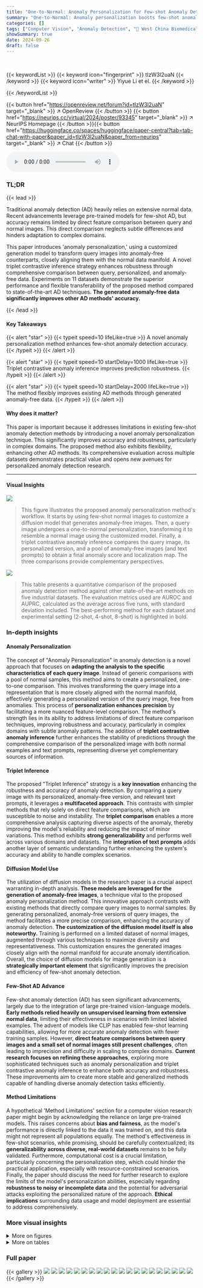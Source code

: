 ```yaml
---
title: "One-to-Normal: Anomaly Personalization for Few-shot Anomaly Detection"
summary: "One-to-Normal: Anomaly personalization boosts few-shot anomaly detection accuracy by transforming query images to match normal data, enabling precise, robust comparisons and flexible integration with ..."
categories: []
tags: ["Computer Vision", "Anomaly Detection", "🏢 West China Biomedical Big Data Center, West China Hospital, Sichuan University",]
showSummary: true
date: 2024-09-26
draft: false
---
```


<br>

{{< keywordList >}}
{{< keyword icon="fingerprint" >}} tIzW3l2uaN {{< /keyword >}}
{{< keyword icon="writer" >}} Yiyue Li et el. {{< /keyword >}}
 
{{< /keywordList >}}

{{< button href="https://openreview.net/forum?id=tIzW3l2uaN" target="_blank" >}}
↗ OpenReview
{{< /button >}}
{{< button href="https://neurips.cc/virtual/2024/poster/93345" target="_blank" >}}
↗ NeurIPS Homepage
{{< /button >}}{{< button href="https://huggingface.co/spaces/huggingface/paper-central?tab=tab-chat-with-paper&paper_id=tIzW3l2uaN&paper_from=neurips" target="_blank" >}}
↗ Chat
{{< /button >}}



<audio controls>
    <source src="https://ai-paper-reviewer.com/tIzW3l2uaN/podcast.wav" type="audio/wav">
    Your browser does not support the audio element.
</audio>


### TL;DR


{{< lead >}}

Traditional anomaly detection (AD) heavily relies on extensive normal data.  Recent advancements leverage pre-trained models for few-shot AD, but accuracy remains limited by direct feature comparison between query and normal images. This direct comparison neglects subtle differences and hinders adaptation to complex domains.

This paper introduces 'anomaly personalization,' using a customized generation model to transform query images into anomaly-free counterparts, closely aligning them with the normal data manifold.  A novel triplet contrastive inference strategy enhances robustness through comprehensive comparison between query, personalized, and anomaly-free data. Experiments on 11 datasets demonstrate the superior performance and flexible transferability of the proposed method compared to state-of-the-art AD techniques. **The generated anomaly-free data significantly improves other AD methods' accuracy.**

{{< /lead >}}


#### Key Takeaways

{{< alert "star" >}}
{{< typeit speed=10 lifeLike=true >}} A novel anomaly personalization method enhances few-shot anomaly detection accuracy. {{< /typeit >}}
{{< /alert >}}

{{< alert "star" >}}
{{< typeit speed=10 startDelay=1000 lifeLike=true >}} Triplet contrastive anomaly inference improves prediction robustness. {{< /typeit >}}
{{< /alert >}}

{{< alert "star" >}}
{{< typeit speed=10 startDelay=2000 lifeLike=true >}} The method flexibly improves existing AD methods through generated anomaly-free data. {{< /typeit >}}
{{< /alert >}}

#### Why does it matter?
This paper is important because it addresses limitations in existing few-shot anomaly detection methods by introducing a novel anomaly personalization technique.  This significantly improves accuracy and robustness, particularly in complex domains. The proposed method also exhibits flexibility, enhancing other AD methods.  Its comprehensive evaluation across multiple datasets demonstrates practical value and opens new avenues for personalized anomaly detection research.

------
#### Visual Insights



![](https://ai-paper-reviewer.com/tIzW3l2uaN/figures_2_1.jpg)

> This figure illustrates the proposed anomaly personalization method's workflow. It starts by using few-shot normal images to customize a diffusion model that generates anomaly-free images.  Then, a query image undergoes a one-to-normal personalization, transforming it to resemble a normal image using the customized model. Finally, a triplet contrastive anomaly inference compares the query image, its personalized version, and a pool of anomaly-free images (and text prompts) to obtain a final anomaly score and localization map.  The three comparisons provide complementary perspectives. 





![](https://ai-paper-reviewer.com/tIzW3l2uaN/tables_6_1.jpg)

> This table presents a quantitative comparison of the proposed anomaly detection method against other state-of-the-art methods on five industrial datasets.  The evaluation metrics used are AUROC and AUPRC, calculated as the average across five runs, with standard deviation included. The best-performing method for each dataset and experimental setting (2-shot, 4-shot, 8-shot) is highlighted in bold.





### In-depth insights


#### Anomaly Personalization
The concept of "Anomaly Personalization" in anomaly detection is a novel approach that focuses on **adapting the analysis to the specific characteristics of each query image**.  Instead of generic comparisons with a pool of normal samples, this method aims to create a personalized, one-to-one comparison. This involves transforming the query image into a representation that is more closely aligned with the normal manifold, effectively generating a personalized version of the query image, free from anomalies. This process of **personalization enhances precision** by facilitating a more nuanced feature-level comparison.  The method's strength lies in its ability to address limitations of direct feature comparison techniques, improving robustness and accuracy, particularly in complex domains with subtle anomaly patterns. The addition of **triplet contrastive anomaly inference** further enhances the stability of predictions through the comprehensive comparison of the personalized image with both normal examples and text prompts, representing diverse yet complementary sources of information.

#### Triplet Inference
The proposed "Triplet Inference" strategy is a **key innovation** enhancing the robustness and accuracy of anomaly detection.  By comparing a query image with its personalized, anomaly-free version, and relevant text prompts, it leverages a **multifaceted approach**. This contrasts with simpler methods that rely solely on direct feature comparisons, which are susceptible to noise and instability.  The **triplet comparison** enables a more comprehensive analysis capturing diverse aspects of the anomaly, thereby improving the model's reliability and reducing the impact of minor variations. This method exhibits **strong generalizability** and performs well across various domains and datasets. The **integration of text prompts** adds another layer of semantic understanding further enhancing the system's accuracy and ability to handle complex scenarios.

#### Diffusion Model Use
The utilization of diffusion models in the research paper is a crucial aspect warranting in-depth analysis.  **These models are leveraged for the generation of anomaly-free images**, a technique vital to the proposed anomaly personalization method. This innovative approach contrasts with existing methods that directly compare query images to normal samples. By generating personalized, anomaly-free versions of query images, the method facilitates a more precise comparison, enhancing the accuracy of anomaly detection.  **The customization of the diffusion model itself is also noteworthy.**  Training is performed on a limited dataset of normal images, augmented through various techniques to maximize diversity and representativeness. This customization ensures the generated images closely align with the normal manifold for accurate anomaly identification. Overall, the choice of diffusion models for image generation is a **strategically important element** that significantly improves the precision and efficiency of few-shot anomaly detection.

#### Few-Shot AD Advance
Few-shot anomaly detection (AD) has seen significant advancements, largely due to the integration of large pre-trained vision-language models.  **Early methods relied heavily on unsupervised learning from extensive normal data**, limiting their effectiveness in scenarios with limited labeled examples.  The advent of models like CLIP has enabled few-shot learning capabilities, allowing for more accurate anomaly detection with fewer training samples.  However, **direct feature comparisons between query images and a small set of normal images still present challenges**, often leading to imprecision and difficulty in scaling to complex domains.  **Current research focuses on refining these approaches**, exploring more sophisticated techniques such as anomaly personalization and triplet contrastive anomaly inference to enhance both accuracy and robustness.  These improvements aim to create more stable and generalized methods capable of handling diverse anomaly detection tasks efficiently.

#### Method Limitations
A hypothetical 'Method Limitations' section for a computer vision research paper might begin by acknowledging the reliance on large pre-trained models.  This raises concerns about **bias and fairness**, as the model's performance is directly linked to the data it was trained on, and this data might not represent all populations equally.  The method's effectiveness in few-shot scenarios, while promising, should be carefully contextualized; its **generalizability across diverse, real-world datasets** remains to be fully validated.  Furthermore, computational cost is a crucial limitation, particularly concerning the personalization step, which could hinder the practical application, especially with resource-constrained scenarios.  Finally, the paper should discuss the need for further research to explore the limits of the model's personalization abilities, especially regarding **robustness to noisy or incomplete data** and the potential for adversarial attacks exploiting the personalized nature of the approach.  **Ethical implications** surrounding data usage and model deployment are essential to address comprehensively.


### More visual insights

<details>
<summary>More on figures
</summary>


![](https://ai-paper-reviewer.com/tIzW3l2uaN/figures_6_1.jpg)

> This figure visualizes the results of pixel-level anomaly localization using the proposed method. It presents a comparison between abnormal images and the anomaly localization maps generated by the model. The results are shown for multiple datasets spanning diverse domains, including industrial and medical imagery. Each pair of images shows an abnormal image (left) alongside the corresponding heatmap generated by the model highlighting the detected anomalies (right). The heatmaps effectively pinpoint the locations of abnormalities within the images.


![](https://ai-paper-reviewer.com/tIzW3l2uaN/figures_7_1.jpg)

> This figure shows examples of anomaly personalization in three different domains. Each row represents a different dataset and shows three images for each sample: the original normal image, a query image with anomalies (red box), and the personalized image generated by the proposed method. The figure demonstrates that the model successfully transforms the query image into a personalized version that is more similar to the normal distribution, reducing the impact of anomalies while preserving the original image characteristics.


![](https://ai-paper-reviewer.com/tIzW3l2uaN/figures_8_1.jpg)

> This figure illustrates the proposed anomaly personalization approach for few-shot anomaly detection.  It starts with customizing an anomaly-free diffusion model using few-shot normal images.  The query image undergoes a one-to-one personalization transformation, aligning it with the normal manifold. A triplet contrastive anomaly inference then integrates comparisons of the query image, its personalized version, anomaly-free samples, and text prompts to generate a final anomaly score. The three inference processes (SN, SP, Stext) represent different comparison aspects.


![](https://ai-paper-reviewer.com/tIzW3l2uaN/figures_13_1.jpg)

> This figure displays the pixel-level anomaly localization results of the proposed method on various datasets. It visually demonstrates the model's ability to accurately pinpoint anomalous regions within images from diverse domains, highlighting its effectiveness in identifying subtle defects or irregularities.  The figure is organized to show the original image with anomalies, the ground truth for the anomalies, and the results generated by the proposed method, allowing for a direct comparison of performance.


![](https://ai-paper-reviewer.com/tIzW3l2uaN/figures_13_2.jpg)

> This figure illustrates the proposed anomaly personalization method which consists of three stages: 1) customizing an anomaly-free diffusion model using few-shot normal images; 2) performing one-to-normal personalization of the query image using the customized model to obtain a personalized image that aligns closely with the normal manifold; and 3) employing a triplet contrastive anomaly inference strategy to synthesize predictions from diverse perspectives (one-to-one personalized comparison, anomaly-free sample comparison, and text prompt comparison) for the final anomaly score. The figure highlights the flow of the process and the components involved in each stage.


![](https://ai-paper-reviewer.com/tIzW3l2uaN/figures_14_1.jpg)

> This figure illustrates the proposed anomaly personalization method.  It shows how few-shot normal images are used to train a customized anomaly-free diffusion model. This model then personalizes a query image, transforming it to align with the normal manifold. Finally, a triplet contrastive anomaly inference method combines results from comparing the query image, its personalized version, and a pool of anomaly-free samples, along with prompt information, to arrive at a final anomaly score.


![](https://ai-paper-reviewer.com/tIzW3l2uaN/figures_14_2.jpg)

> This figure illustrates the three main stages of the proposed anomaly detection method: 1) An anomaly-free diffusion model is customized using few-shot normal images.  2) One-to-normal personalization transforms the query image into a normal-like version. 3) A triplet contrastive anomaly inference compares the query image, its personalized version, and anomaly-free samples with text prompts, combining their scores for the final anomaly prediction.


![](https://ai-paper-reviewer.com/tIzW3l2uaN/figures_14_3.jpg)

> This figure illustrates the three main steps of the proposed anomaly personalization method: 1) Customizing an anomaly-free diffusion model using few-shot normal images. 2) Performing one-to-normal personalization of the query image to align it with the normal manifold. 3) Utilizing a triplet contrastive anomaly inference strategy that incorporates comparisons between the query image, personalized image, and anomaly-free samples to generate the final anomaly score.


![](https://ai-paper-reviewer.com/tIzW3l2uaN/figures_14_4.jpg)

> This figure shows the overall architecture of the proposed anomaly personalization method. It consists of three main stages: 1) anomaly-free customized model generation using few-shot normal images, 2) one-to-normal personalization of the query image using the generated model, and 3) triplet contrastive anomaly inference by comparing the personalized image with anomaly-free samples and text prompts. The final anomaly score is obtained by integrating the results from these three comparisons.


![](https://ai-paper-reviewer.com/tIzW3l2uaN/figures_15_1.jpg)

> This figure illustrates the proposed anomaly personalization method, which consists of three main stages: 1) customizing an anomaly-free diffusion model using few-shot normal images; 2) performing one-to-normal personalization of the query image to align it with the normal manifold; and 3) employing a triplet contrastive anomaly inference strategy to obtain the final anomaly score by integrating results from one-to-one personalized comparison, anomaly-free sample comparison, and text prompt comparison.


![](https://ai-paper-reviewer.com/tIzW3l2uaN/figures_15_2.jpg)

> This figure illustrates the three main steps of the proposed anomaly detection method. First, an anomaly-free diffusion model is customized using few-shot normal images.  Second, a query image is personalized by transforming it towards the normal manifold using this model. Finally, a triplet contrastive anomaly inference strategy combines anomaly scores from three sources: the personalized image, anomaly-free samples, and text prompts, generating the final anomaly score.


![](https://ai-paper-reviewer.com/tIzW3l2uaN/figures_15_3.jpg)

> This figure shows the results of pixel-level anomaly localization using the proposed method on various datasets.  It visually demonstrates the accuracy of the model in identifying anomalous regions within different types of images (industrial, medical, and semantic). Each row presents a series of images: the original image on the top row and the resulting anomaly map generated by the method on the bottom row. The anomaly maps highlight the detected anomalies with varying intensities, providing a visual representation of the model's performance in localizing anomalies within the images. The comparison allows for a visual assessment of the algorithm's effectiveness in various scenarios.


![](https://ai-paper-reviewer.com/tIzW3l2uaN/figures_15_4.jpg)

> This figure visualizes the pixel-level anomaly localization results of the proposed method on several datasets. It demonstrates the effectiveness of the method in identifying and highlighting anomalous regions within images from various domains. The top row shows the original images containing anomalies, while the bottom row displays the anomaly maps generated by the proposed method, showcasing its ability to accurately pinpoint the location of anomalies.


![](https://ai-paper-reviewer.com/tIzW3l2uaN/figures_16_1.jpg)

> This figure visualizes the process of anomaly personalization. It shows three columns of images: normal image, query image (with anomalies highlighted by red boxes), and personalized images. Each column consists of multiple examples to illustrate how the model transforms the query images into their corresponding normal-like images. The red boxes are used to locate the anomalies, helping readers to see how the method works on different image types. 


</details>




<details>
<summary>More on tables
</summary>


![](https://ai-paper-reviewer.com/tIzW3l2uaN/tables_7_1.jpg)
> This table presents a quantitative comparison of the proposed anomaly detection method against several other methods on four medical image datasets.  The evaluation metrics used are AUROC and AUPRC, and the results are averaged over five runs, with the best-performing method in each comparison highlighted in bold. The datasets used cover three different imaging modalities (CT, MRI, OCT) and various few-shot scenarios (2-shot, 4-shot, 8-shot).

![](https://ai-paper-reviewer.com/tIzW3l2uaN/tables_7_2.jpg)
> This table presents a quantitative comparison of the proposed anomaly detection method against several other methods across five industrial datasets.  The metrics used are AUROC and AUPRC, calculated as averages across five runs for each method and dataset combination. Results are presented for 2-shot, 4-shot, and 8-shot settings, indicating the number of normal samples used for each evaluation.

![](https://ai-paper-reviewer.com/tIzW3l2uaN/tables_9_1.jpg)
> This table presents a quantitative comparison of the proposed anomaly detection method against several other methods on five industrial datasets.  The evaluation metrics used are AUROC and AUPRC, both calculated as averages across five runs. The best performing method for each dataset and shot setting (2-shot, 4-shot, 8-shot) is highlighted in bold.

![](https://ai-paper-reviewer.com/tIzW3l2uaN/tables_9_2.jpg)
> This table presents the results of an ablation study on the impact of using different text prompts in the one-to-normal personalization stage of the proposed anomaly detection method.  It shows the AUROC scores across 11 datasets, categorized into industrial, medical and semantic domains, achieved with and without refined text prompts in the 8-shot setting.  The goal is to evaluate the effectiveness of the carefully designed text prompts in improving the accuracy of the personalization step and the overall performance of the model.

</details>




### Full paper

{{< gallery >}}
<img src="https://ai-paper-reviewer.com/tIzW3l2uaN/1.png" class="grid-w50 md:grid-w33 xl:grid-w25" />
<img src="https://ai-paper-reviewer.com/tIzW3l2uaN/2.png" class="grid-w50 md:grid-w33 xl:grid-w25" />
<img src="https://ai-paper-reviewer.com/tIzW3l2uaN/3.png" class="grid-w50 md:grid-w33 xl:grid-w25" />
<img src="https://ai-paper-reviewer.com/tIzW3l2uaN/4.png" class="grid-w50 md:grid-w33 xl:grid-w25" />
<img src="https://ai-paper-reviewer.com/tIzW3l2uaN/5.png" class="grid-w50 md:grid-w33 xl:grid-w25" />
<img src="https://ai-paper-reviewer.com/tIzW3l2uaN/6.png" class="grid-w50 md:grid-w33 xl:grid-w25" />
<img src="https://ai-paper-reviewer.com/tIzW3l2uaN/7.png" class="grid-w50 md:grid-w33 xl:grid-w25" />
<img src="https://ai-paper-reviewer.com/tIzW3l2uaN/8.png" class="grid-w50 md:grid-w33 xl:grid-w25" />
<img src="https://ai-paper-reviewer.com/tIzW3l2uaN/9.png" class="grid-w50 md:grid-w33 xl:grid-w25" />
<img src="https://ai-paper-reviewer.com/tIzW3l2uaN/10.png" class="grid-w50 md:grid-w33 xl:grid-w25" />
<img src="https://ai-paper-reviewer.com/tIzW3l2uaN/11.png" class="grid-w50 md:grid-w33 xl:grid-w25" />
<img src="https://ai-paper-reviewer.com/tIzW3l2uaN/12.png" class="grid-w50 md:grid-w33 xl:grid-w25" />
<img src="https://ai-paper-reviewer.com/tIzW3l2uaN/13.png" class="grid-w50 md:grid-w33 xl:grid-w25" />
<img src="https://ai-paper-reviewer.com/tIzW3l2uaN/14.png" class="grid-w50 md:grid-w33 xl:grid-w25" />
<img src="https://ai-paper-reviewer.com/tIzW3l2uaN/15.png" class="grid-w50 md:grid-w33 xl:grid-w25" />
<img src="https://ai-paper-reviewer.com/tIzW3l2uaN/16.png" class="grid-w50 md:grid-w33 xl:grid-w25" />
<img src="https://ai-paper-reviewer.com/tIzW3l2uaN/17.png" class="grid-w50 md:grid-w33 xl:grid-w25" />
<img src="https://ai-paper-reviewer.com/tIzW3l2uaN/18.png" class="grid-w50 md:grid-w33 xl:grid-w25" />
<img src="https://ai-paper-reviewer.com/tIzW3l2uaN/19.png" class="grid-w50 md:grid-w33 xl:grid-w25" />
<img src="https://ai-paper-reviewer.com/tIzW3l2uaN/20.png" class="grid-w50 md:grid-w33 xl:grid-w25" />
{{< /gallery >}}